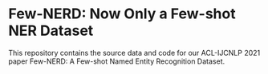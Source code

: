 # Few-NERD: Now Only a Few-shot NER Dataset

This repository contains the source data and code for our ACL-IJCNLP 2021 paper Few-NERD: A Few-shot Named Entity Recognition Dataset.
